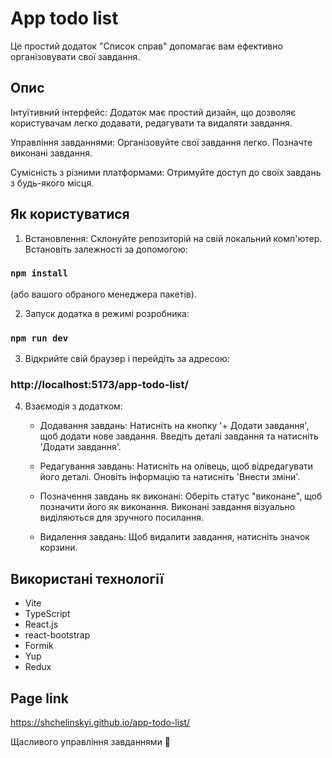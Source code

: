 #  App todo list

Це простий додаток "Список справ" допомагає вам ефективно організовувати свої завдання.

## Опис

Інтуїтивний інтерфейс: Додаток має простий дизайн, що дозволяє користувачам легко додавати, редагувати та видаляти завдання.

Управління завданнями: Організовуйте свої завдання легко. Позначте виконані завдання.

Сумісність з різними платформами: Отримуйте доступ до своїх завдань з будь-якого місця. 

## Як користуватися

1. Встановлення:
Склонуйте репозиторій на свій локальний комп'ютер.
Встановіть залежності за допомогою:

### `npm install`
(або вашого обраного менеджера пакетів).

2. Запуск додатка в режимі розробника:

### `npm run dev`

3. Відкрийте свій браузер і перейдіть за адресою:

### http://localhost:5173/app-todo-list/

4. Взаємодія з додатком:
   * Додавання завдань:
   Натисніть на кнопку '+ Додати завдання', щоб додати нове завдання.
   Введіть деталі завдання та натисніть 'Додати завдання'.
   
   * Редагування завдань:
   Натисніть на олівець, щоб відредагувати його деталі.
   Оновіть інформацію та натисніть 'Внести зміни'.

   * Позначення завдань як виконані:
   Оберіть статус "виконане", щоб позначити його як виконання.
   Виконані завдання візуально виділяються для зручного посилання.

   * Видалення завдань:
   Щоб видалити завдання, натисніть значок корзини.

## Використані технології

* Vite
* TypeScript
* React.js
* react-bootstrap
* Formik
* Yup
* Redux

## Page link

https://shchelinskyi.github.io/app-todo-list/

Щасливого управління завданнями 🚀